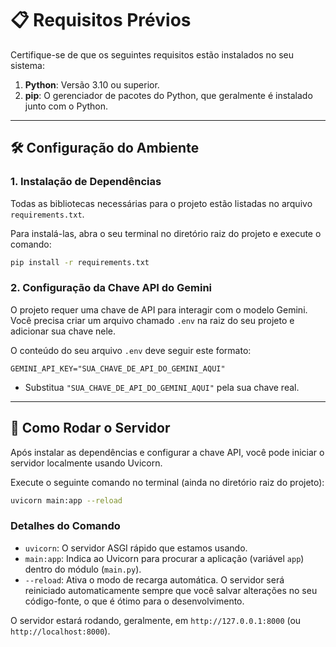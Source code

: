 # 📋 Requisitos Prévios

Certifique-se de que os seguintes requisitos estão instalados no seu sistema:

1. **Python**: Versão 3.10 ou superior.
2. **pip**: O gerenciador de pacotes do Python, que geralmente é instalado junto com o Python.

---

## 🛠️ Configuração do Ambiente

### 1. Instalação de Dependências

Todas as bibliotecas necessárias para o projeto estão listadas no arquivo `requirements.txt`.

Para instalá-las, abra o seu terminal no diretório raiz do projeto e execute o comando:

```bash
pip install -r requirements.txt
```

### 2. Configuração da Chave API do Gemini

O projeto requer uma chave de API para interagir com o modelo Gemini. Você precisa criar um arquivo chamado `.env` na raiz do seu projeto e adicionar sua chave nele.

O conteúdo do seu arquivo `.env` deve seguir este formato:

```
GEMINI_API_KEY="SUA_CHAVE_DE_API_DO_GEMINI_AQUI"
```

* Substitua `"SUA_CHAVE_DE_API_DO_GEMINI_AQUI"` pela sua chave real.

---

## 🚀 Como Rodar o Servidor

Após instalar as dependências e configurar a chave API, você pode iniciar o servidor localmente usando Uvicorn.

Execute o seguinte comando no terminal (ainda no diretório raiz do projeto):

```bash
uvicorn main:app --reload
```

### Detalhes do Comando

* `uvicorn`: O servidor ASGI rápido que estamos usando.
* `main:app`: Indica ao Uvicorn para procurar a aplicação (variável `app`) dentro do módulo (`main.py`).
* `--reload`: Ativa o modo de recarga automática. O servidor será reiniciado automaticamente sempre que você salvar alterações no seu código-fonte, o que é ótimo para o desenvolvimento.

O servidor estará rodando, geralmente, em `http://127.0.0.1:8000` (ou `http://localhost:8000`).
